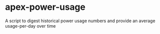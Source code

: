 # apex-power-usage
A script to digest historical power usage numbers and provide an average usage-per-day over time
